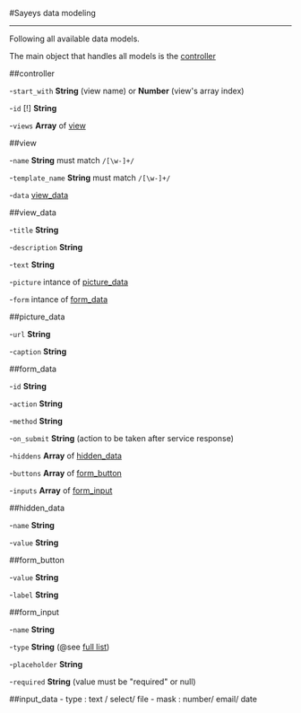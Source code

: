 #Sayeys data modeling

---

Following all available data models.

The main object that handles all models is the [controller](#controller)


##<a id="controller"></a>controller

-`start_with` **String** (view name) or **Number** (view's array index)

-`id` [!] **String**

-`views` **Array** of [view](#view)

##<a id="view"></a>view

-`name` **String** must match `/[\w-]+/`

-`template_name` **String** must match `/[\w-]+/`

-`data` [view_data](#view_data)

##<a id="view_data"></a>view_data

-`title` **String**

-`description` **String**

-`text`	**String**

-`picture` intance of [picture_data](#picture_data)

-`form` intance of [form_data](#form_data)

##<a id="picture_data"></a>picture_data

-`url` **String**

-`caption` **String**

##<a id="form_data"></a>form_data

-`id` **String**

-`action` **String**

-`method` **String**

-`on_submit` **String** (action to be taken after service response)

-`hiddens` **Array** of [hidden_data](#hidden_data)

-`buttons` **Array** of [form_button](#form_button)

-`inputs` **Array** of [form_input](#form_input)

##<a id="hidden_data"></a>hidden_data

-`name` **String**

-`value` **String**

##<a id="form_button"></a>form_button

-`value` **String**

-`label` **String**

##<a id="form_input"></a>form_input

-`name` **String**

-`type` **String** (@see [full list](http://www.w3schools.com/html/html5_form_input_types.asp))

-`placeholder` **String**

-`required` **String** (value must be "required" or null)


##input_data
	- type : text / select/ file
	- mask : number/ email/ date